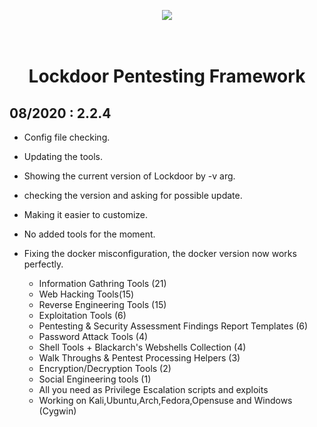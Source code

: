 <p align="center">
  <img  src="https://up.sofianehamlaoui.me/lockdoor/logos/logo205x250.gif">
</p>
<h1 align="center">
<br class="title">
Lockdoor Pentesting Framework 
<br>
  
08/2020 : 2.2.4
--------------------------
 
- Config file checking.
- Updating the tools.
- Showing the current version of Lockdoor by -v arg.
- checking the version and asking for possible update.
- Making it easier to customize.
- No added tools for the moment.
- Fixing the docker misconfiguration, the docker version now works perfectly.

    - Information Gathring Tools (21)
    - Web Hacking Tools(15)
    - Reverse Engineering Tools (15)
    - Exploitation Tools (6)
    - Pentesting & Security Assessment Findings Report Templates (6)
    - Password Attack Tools (4)
    - Shell Tools + Blackarch's Webshells Collection (4)
    - Walk Throughs & Pentest Processing Helpers (3)
    - Encryption/Decryption Tools (2)
    - Social Engineering tools (1)
    - All you need as Privilege Escalation scripts and exploits
    - Working on Kali,Ubuntu,Arch,Fedora,Opensuse and Windows (Cygwin)
